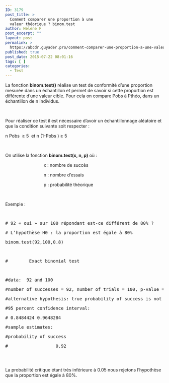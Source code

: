 ```yaml
---
ID: 3179
post_title: >
  Comment comparer une proportion à une
  valeur théorique ? binom.test
author: Helene F
post_excerpt: ""
layout: post
permalink: >
  https://abcdr.guyader.pro/comment-comparer-une-proportion-a-une-valeur-theorique-binom-test/
published: true
post_date: 2015-07-22 08:01:16
tags: [ ]
categories:
  - Test
---
```

<p>La fonction <b>binom.test()</b> réalise un test de conformité d’une proportion mesurée dans un échantillon et permet de savoir si cette proportion est différente d’une valeur cible. Pour cela on compare Pobs à Pthéo, dans un échantillon de n individus.</p><p> </p><p>Pour réaliser ce test il est nécessaire d’avoir un échantillonnage aléatoire et que la condition suivante soit respecter :</p><p>n Pobs  ≥ 5  et n (1-Pobs ) ≥ 5</p><p> </p><p>On utilise la fonction <b>binom.test(x, n, p)</b> où :</p><p>                               x : nombre de succès</p><p>                               n : nombre d’essais</p><p>                               p : probabilité théorique</p><p> </p><p>Exemple :</p><p> <pre lang='rsplus'>              </p><p># 92 « oui » sur 100 répondant est-ce différent de 80% ?</p><p># L’hypothèse H0 : la proportion est égale à 80%</p><p>binom.test(92,100,0.8)</p><p> </p><p>#        Exact binomial test</p><p> </p><p>#data:  92 and 100</p><p>#number of successes = 92, number of trials = 100, p-value = 0.001592</p><p>#alternative hypothesis: true probability of success is not equal to 0.8</p><p>#95 percent confidence interval:</p><p># 0.8484424 0.9648284</p><p>#sample estimates:</p><p>#probability of success</p><p>#                  0.92</p><p></pre>  </p><p>La probabilité critique étant très inférieure à 0.05 nous rejetons l’hypothèse que la proportion est égale à 80%.</p>